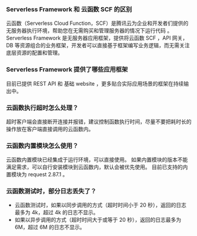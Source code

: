 ### Serverless Framework 和 云函数 SCF 的区别
云函数（Serverless Cloud Function，SCF）是腾讯云为企业和开发者们提供的无服务器执行环境，帮助您在无需购买和管理服务器的情况下运行代码 。
Serverless Framework 是无服务器应用框架，提供将云函数 SCF ，API 网关，DB 等资源组合的业务框架，开发者可以直接基于框架编写业务逻辑，而无需关注底层资源的配置和管理。

### Serverless Framework 提供了哪些应用框架
目前已提供 REST API 和 基础 website ，更多贴合实际应用场景的框架在持续输出中。

### 云函数执行超时怎么处理？

超时客户端会直接断开连接并报错，建议控制函数执行时间，尽量不要把耗时长的操作放在客户端直接调用的云函数内。

### 云函数内置模块怎么使用？

云函数内置模块已经集成于运行环境，可以直接使用。
如果内置模块的版本不能满足需求，可以自行安装模块到云函数内，默认会被优先使用。
目前已支持的内置模块为 request 2.87.1 。

### 云函数测试时，部分日志丢失了？

- 云函数测试时，如果以同步调用的方式（超时时间小于 20 秒），返回的日志最多为 4k，超过 4k 的日志不显示。
- 如果以异步调用的方式（超时时间大于或等于 20 秒），返回的日志最多为 6M，超过 6M 的日志不显示。